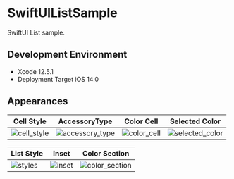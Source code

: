 # SwiftUIListSample
SwiftUI List sample.

## Development Environment
* Xcode 12.5.1
* Deployment Target iOS 14.0

## Appearances
| Cell Style | AccessoryType | Color Cell | Selected Color |
| --- | --- | --- | --- |
|![cell_style](https://user-images.githubusercontent.com/34936885/127751568-b1cf11ab-7a55-4fd0-8671-9d467e863ecd.png)|![accessory_type](https://user-images.githubusercontent.com/34936885/127751575-7c4f055a-f18f-45dc-be8d-a56b0501f62d.png)|![color_cell](https://user-images.githubusercontent.com/34936885/127751582-07f904eb-ef3b-4202-84bc-e87ba709b8a8.png)|![selected_color](https://user-images.githubusercontent.com/34936885/127751596-7c54b5ee-49ed-4666-ace5-4c6373244db5.png)|

| List Style | Inset | Color Section |
| --- | --- | --- |
|![styles](https://user-images.githubusercontent.com/34936885/127751628-9394e670-7ed8-4c43-b943-46167060411e.png)|![inset](https://user-images.githubusercontent.com/34936885/127751631-1601402c-3328-44ef-a9b8-3212c222a68d.png)|![color_section](https://user-images.githubusercontent.com/34936885/127751633-9c9321ae-e3c0-4922-aab0-19821c9ba67d.png)|